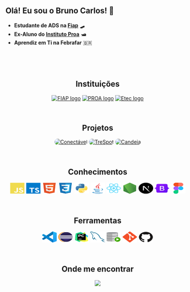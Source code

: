 ## Olá! Eu sou o Bruno Carlos! 🦕

- **Estudante de ADS na [Fiap](https://www.fiap.com.br/)** 🛹
- **Ex-Aluno do [Instituto Proa](https://www.proa.org.br/)** 🛥️
- **Aprendiz em Ti na Febrafar** 🇧🇷

<div align="center"><br>
  
  <br><h2>Instituições</h2>
  <p>
    <a href="https://www.fiap.com.br/" target="_blank"><img src="https://media.licdn.com/dms/image/v2/C4D0BAQFGUHRJ26bFDw/company-logo_200_200/company-logo_200_200/0/1631312349936?e=2147483647&v=beta&t=2cxZo7IPlpqVmRsvk_tS2TYDHSqh8Q3SlFYcLW9nlVc" alt="FIAP logo" height="75px"></a>
    <a href="https://www.proa.org.br/" target="_blank"><img src="https://encrypted-tbn0.gstatic.com/images?q=tbn:ANd9GcQTxwNgcvkCreI-2eDl6Ezt_95qBFHJQhRCSQ&s" alt="PROA logo" height="75px"></a>
    <a href="https://www.cps.sp.gov.br/etec/" target="_blank"><img src="https://encrypted-tbn0.gstatic.com/images?q=tbn:ANd9GcR2wPtBhEdhCSqpegKRteWba128Yg_KWuY5pA&s" alt="Etec logo" height="75px"></a>
  </p>

  <br><h2>Projetos</h2>
  <p>
    <a href="https://qrcc.me/se0jqj19eeka" target="_blank"><img src="https://avatars.githubusercontent.com/u/168479235?s=400&u=2ec8bf7963b23ae01f26c6c44f35d67b05ed856b&v=4" alt="Conectável" height="75" style="border-radius: 25px;"></a>
    <a href="https://github.com/TrenSpot" target="_blank"><img src="https://avatars.githubusercontent.com/u/181512128?s=200&v=4" alt="TreSpot" height="75" style="border-radius: 25px;"></a>
    <a href="https://github.com/Candeia3" target="_blank"><img src="https://avatars.githubusercontent.com/u/188801138?s=200&v=4" alt="Candeia" height="75" style="border-radius: 25px;"></a>
  </p>

  <br><h2>Conhecimentos</h2>
  <p>
    <img align="center" alt="Bruno-JS" height="30" width="40" src="https://raw.githubusercontent.com/devicons/devicon/master/icons/javascript/javascript-plain.svg"/>
    <img align="center" alt="Bruno-TS" height="30" width="40" src="https://raw.githubusercontent.com/devicons/devicon/ca28c779441053191ff11710fe24a9e6c23690d6/icons/typescript/typescript-original.svg"/>
    <img align="center" alt="Bruno-HTML" height="30" width="40" src="https://raw.githubusercontent.com/devicons/devicon/master/icons/html5/html5-original.svg"/>
    <img align="center" alt="Bruno-CSS" height="30" width="40" src="https://raw.githubusercontent.com/devicons/devicon/master/icons/css3/css3-original.svg"/>
    <img align="center" alt="Bruno-Python" height="30" width="40"  src="https://raw.githubusercontent.com/devicons/devicon/master/icons/python/python-original.svg"/>
    <img align="center" alt="Bruno-Java" height="30" width="40"  src="https://raw.githubusercontent.com/devicons/devicon/master/icons/java/java-original.svg"/>
    <img align="center" alt="Bruno-React" height="30" width="40" src="https://raw.githubusercontent.com/devicons/devicon/master/icons/react/react-original.svg"/>
    <img align="center" alt="Bruno-NodeJS" height="30" width="40" src="https://raw.githubusercontent.com/devicons/devicon/ca28c779441053191ff11710fe24a9e6c23690d6/icons/nodejs/nodejs-original.svg"/>
    <img align="center" alt="Bruno-NextJS" height="30" width="40"  src="https://raw.githubusercontent.com/devicons/devicon/ca28c779441053191ff11710fe24a9e6c23690d6/icons/nextjs/nextjs-original.svg"/>
    <img align="center" alt="Bruno-Bootstrap" height="30" width="40"  src="https://raw.githubusercontent.com/devicons/devicon/master/icons/bootstrap/bootstrap-original.svg"/>
    <img align="center" alt="Bruno-Figma" height="30" width="40"  src="https://raw.githubusercontent.com/devicons/devicon/master/icons/figma/figma-original.svg"/>
  </p>
  <br><h2>Ferramentas</h2>
  <p>
    <img align="center" alt="Bruno-visualstudiocode" height="30" width="40"  src="https://raw.githubusercontent.com/devicons/devicon/master/icons/vscode/vscode-original.svg"/>
    <img align="center" alt="Bruno-eclipse" height="30" width="40"  src="https://raw.githubusercontent.com/devicons/devicon/master/icons/eclipse/eclipse-original.svg"/>
    <img align="center" alt="Bruno-PyCharm" height="30" width="40"  src="https://raw.githubusercontent.com/devicons/devicon/master/icons/pycharm/pycharm-original.svg"/>
    <img align="center" alt="Bruno-MySQL" height="30" width="40" src="https://raw.githubusercontent.com/devicons/devicon/master/icons/mysql/mysql-original.svg"/>  
    <img align="center" alt="Bruno-SQLDeveloper" height="30" width="40" src="https://raw.githubusercontent.com/devicons/devicon/ca28c779441053191ff11710fe24a9e6c23690d6/icons/sqldeveloper/sqldeveloper-original.svg"/>
    <img align="center" alt="Bruno-Git" height="30" width="40" src="https://raw.githubusercontent.com/devicons/devicon/ca28c779441053191ff11710fe24a9e6c23690d6/icons/git/git-original.svg"/>
    <img align="center" alt="Bruno-GitHub" height="30" width="40" src="https://raw.githubusercontent.com/devicons/devicon/ca28c779441053191ff11710fe24a9e6c23690d6/icons/github/github-original.svg"/>
  </p>

  <br><h2>Onde me encontrar</h2>
  <div>
    <a href="https://www.linkedin.com/in/bruno-carlos-soares" target="_blank"><img src="https://img.shields.io/badge/-LinkedIn-%230077B5?style=for-the-badge&logo=linkedin&logoColor=white" target="_blank"></a>
  </div>
</div>
